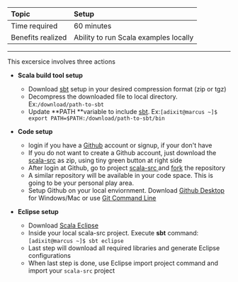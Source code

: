 | **Topic** | **Setup** |
| :--- | :--- |
| Time required | 60 minutes |
| Benefits realized | Ability to run Scala examples locally |

---

This excersice involves three actions

* **Scala build tool setup**

  * Download [sbt](http://www.scala-sbt.org ) setup in your desired compression format \(zip or tgz\)
  * Decompress the downloaded file to local directory. Ex:`/download/path-to-sbt`
  * Update **PATH **variable to include [sbt](http://www.scala-sbt.org ). Ex:`[adixit@marcus ~]$ export PATH=$PATH:/download/path-to-sbt/bin`

* **Code setup**

  * login if you have a [Github](/github.com) account or signup, if your don't have
  * If you do not want to create a Github account, just download the [scala-src](https://github.com/inbravo/scala-src) as zip, using tiny green button at right side
  * After login at Github, go to project [scala-src ](https://github.com/inbravo/scala-src)and [fork](https://help.github.com/articles/fork-a-repo/#fork-an-example-repository) the repository
  * A similar repository will be available in your code space. This is going to be your personal play area.
  * Setup Github on your local enviornment. Download [Github Desktop ](https://desktop.github.com/)for Windows/Mac or use [Git Command Line](https://hub.github.com)

* **Eclipse setup**

  * Download [Scala Eclipse](http://scala-ide.org/)
  * Inside your local scala-src project. Execute **sbt** command: `[adixit@marcus ~]$ sbt eclipse`
  * Last step will download all required libraries and generate Eclipse configurations
  * When last step is done, use Eclipse import project command and import your `scala-src` project



